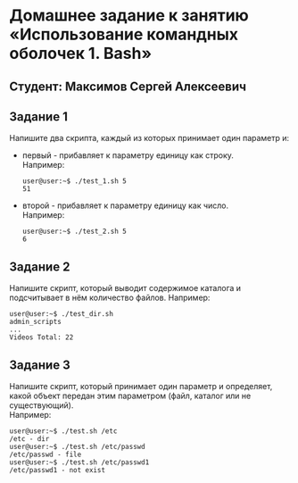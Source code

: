 # Домашнее задание к занятию «Использование командных оболочек 1. Bash»

## Студент: Максимов Сергей Алексеевич

## Задание 1
Напишите два скрипта, каждый из которых принимает один параметр и:
* первый - прибавляет к параметру единицу как строку.    
  Например:    
  ```
  user@user:~$ ./test_1.sh 5     
  51
  ```
* второй - прибавляет к параметру единицу как число.     
  Например:    
  ```
  user@user:~$ ./test_2.sh 5     
  6
  ```

## Задание 2
Напишите скрипт, который выводит содержимое каталога и подсчитывает в нём количество файлов.
Например:
```
user@user:~$ ./test_dir.sh
admin_scripts
...
Videos Total: 22
```

## Задание 3
Напишите скрипт, который принимает один параметр и определяет, какой объект передан этим параметром (файл, каталог или не существующий).    
Например:
```
user@user:~$ ./test.sh /etc
/etc - dir
user@user:~$ ./test.sh /etc/passwd
/etc/passwd - file
user@user:~$ ./test.sh /etc/passwd1
/etc/passwd1 - not exist
```